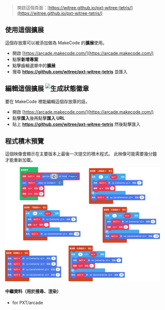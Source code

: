 > 開啟這個頁面：[https://witree.github.io/pxt-witree-tetris/](https://witree.github.io/pxt-witree-tetris/)

## 使用這個擴展

這個存放庫可以被添加做為 MakeCode 的**擴展**使用。

* 開啟 [https://arcade.makecode.com/](https://arcade.makecode.com/)
* 點擊**新增專案**
* 點擊齒輪選單中的**擴展**
* 搜尋 **https://github.com/witree/pxt-witree-tetris** 並匯入

## 編輯這個擴展 ![生成狀態徽章](https://github.com/witree/pxt-witree-tetris/workflows/MakeCode/badge.svg)

要在 MakeCode 裡能編輯這個存放庫的話，

* 開啟 [https://arcade.makecode.com/](https://arcade.makecode.com/)
* 點擊**匯入**後再點擊**匯入 URL**
* 貼上 **https://github.com/witree/pxt-witree-tetris** 然後點擊匯入

## 程式積木預覽

這個映像會顯示在主要版本上最後一次提交的積木程式。
此映像可能需要幾分鐘才能重新加載。

![程式積木渲染後的視圖](https://github.com/witree/pxt-witree-tetris/raw/master/.github/makecode/blocks.png)

#### 中繼資料（用於搜尋、渲染）

* for PXT/arcade
<script src="https://makecode.com/gh-pages-embed.js"></script><script>makeCodeRender("{{ site.makecode.home_url }}", "{{ site.github.owner_name }}/{{ site.github.repository_name }}");</script>

